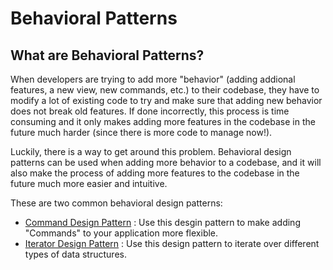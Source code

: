 # Behavioral Patterns
## What are Behavioral Patterns?
When developers are trying to add more "behavior" (adding addional features, a new view, new commands, etc.) to their codebase, they have to modify a lot of existing code to try and make sure that adding new behavior does not break old features. If done incorrectly, this process is time consuming and it only makes adding more features in the codebase in the future much harder (since there is more code to manage now!).

Luckily, there is a way to get around this problem. Behavioral design patterns can be used when adding more behavior to a codebase, and it will also make the process of adding more features to the codebase in the future much more easier and intuitive.

These are two common behavioral design patterns:
* [Command Design Pattern](https://github.com/sidg1215/DesignPatterns/tree/main/Behavioral%20Design%20Patterns/Command%20Design%20Pattern) : Use this desgin pattern to make adding "Commands" to your application more flexible.
* [Iterator Design Pattern](https://github.com/sidg1215/DesignPatterns/tree/main/Behavioral%20Design%20Patterns/Iterator%20Design%20Pattern) : Use this design pattern to iterate over different types of data structures.